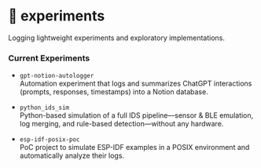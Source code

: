# 🌱 experiments
Logging lightweight experiments and exploratory implementations.


### Current Experiments
- `gpt-notion-autologger`  
  Automation experiment that logs and summarizes ChatGPT interactions (prompts, responses, timestamps) into a Notion database.

- `python_ids_sim`  
  Python-based simulation of a full IDS pipeline—sensor & BLE emulation, log merging, and rule-based detection—without any hardware.

- `esp-idf-posix-poc`  
  PoC project to simulate ESP-IDF examples in a POSIX environment and automatically analyze their logs.  
